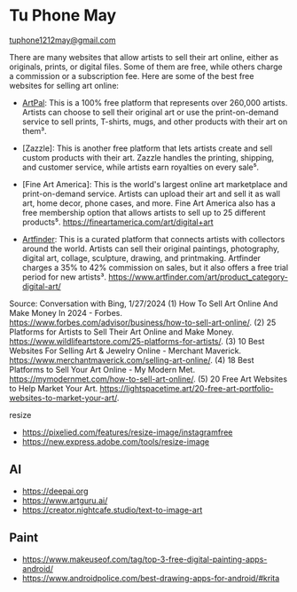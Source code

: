 # Tu Phone May

tuphone1212may@gmail.com

There are many websites that allow artists to sell their art online, either as originals, prints, or digital files. Some of them are free, while others charge a commission or a subscription fee. Here are some of the best free websites for selling art online:

- [ArtPal](https://www.artpal.com/ ): This is a 100% free platform that represents over 260,000 artists. Artists can choose to sell their original art or use the print-on-demand service to sell prints, T-shirts, mugs, and other products with their art on them³.

- [Zazzle]: This is another free platform that lets artists create and sell custom products with their art. Zazzle handles the printing, shipping, and customer service, while artists earn royalties on every sale⁵.
- [Fine Art America]: This is the world's largest online art marketplace and print-on-demand service. Artists can upload their art and sell it as wall art, home decor, phone cases, and more. Fine Art America also has a free membership option that allows artists to sell up to 25 different products⁵.
https://fineartamerica.com/art/digital+art

- [Artfinder](^1^): This is a curated platform that connects artists with collectors around the world. Artists can sell their original paintings, photography, digital art, collage, sculpture, drawing, and printmaking. Artfinder charges a 35% to 42% commission on sales, but it also offers a free trial period for new artists³.
https://www.artfinder.com/art/product_category-digital-art/

Source: Conversation with Bing, 1/27/2024
(1) How To Sell Art Online And Make Money In 2024 - Forbes. https://www.forbes.com/advisor/business/how-to-sell-art-online/.
(2) 25 Platforms for Artists to Sell Their Art Online and Make Money. https://www.wildlifeartstore.com/25-platforms-for-artists/.
(3) 10 Best Websites For Selling Art & Jewelry Online - Merchant Maverick. https://www.merchantmaverick.com/selling-art-online/.
(4) 18 Best Platforms to Sell Your Art Online - My Modern Met. https://mymodernmet.com/how-to-sell-art-online/.
(5) 20 Free Art Websites to Help Market Your Art. https://lightspacetime.art/20-free-art-portfolio-websites-to-market-your-art/.

resize

- https://pixelied.com/features/resize-image/instagramfree
- https://new.express.adobe.com/tools/resize-image

## AI

- https://deepai.org
- https://www.artguru.ai/
- https://creator.nightcafe.studio/text-to-image-art


## Paint

- https://www.makeuseof.com/tag/top-3-free-digital-painting-apps-android/
- https://www.androidpolice.com/best-drawing-apps-for-android/#krita
